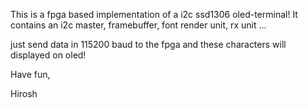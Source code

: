 This is a fpga based implementation of a i2c ssd1306 oled-terminal!
It contains an i2c master, framebuffer, font render unit, 
rx unit ... 

just send data in 115200 baud to the fpga and these characters will displayed on
oled!

Have fun,

Hirosh
